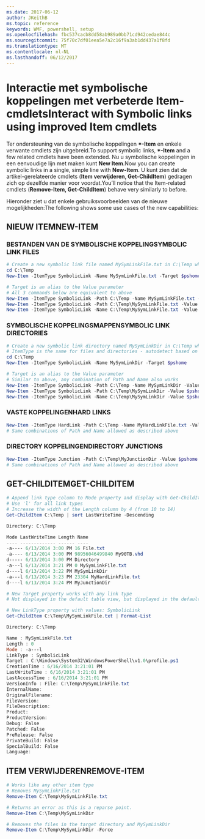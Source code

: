 ```yaml
---
ms.date: 2017-06-12
author: JKeithB
ms.topic: reference
keywords: WMF, powershell, setup
ms.openlocfilehash: fbc537cacb8dd58ab989a0bb71cd942cedae844c
ms.sourcegitcommit: 75f70c7df01eea5e7a2c16f9a3ab1dd437a1f8fd
ms.translationtype: MT
ms.contentlocale: nl-NL
ms.lasthandoff: 06/12/2017
---
```

# <a name="interact-with-symbolic-links-using-improved-item-cmdlets"></a><span data-ttu-id="3c246-102">Interactie met symbolische koppelingen met verbeterde Item-cmdlets</span><span class="sxs-lookup"><span data-stu-id="3c246-102">Interact with Symbolic links using improved Item cmdlets</span></span>

<span data-ttu-id="3c246-103">Ter ondersteuning van de symbolische koppelingen  **\*-Item** en enkele verwante cmdlets zijn uitgebreid.</span><span class="sxs-lookup"><span data-stu-id="3c246-103">To support symbolic links, **\*-Item** and a few related cmdlets have been extended.</span></span> <span data-ttu-id="3c246-104">Nu u symbolische koppelingen in een eenvoudige lijn met maken kunt **New Item**.</span><span class="sxs-lookup"><span data-stu-id="3c246-104">Now you can create symbolic links in a single, simple line with **New-Item**.</span></span> <span data-ttu-id="3c246-105">U kunt zien dat de artikel-gerelateerde cmdlets (**Item verwijderen, Get-ChildItem**) gedragen zich op dezelfde manier voor voordat.</span><span class="sxs-lookup"><span data-stu-id="3c246-105">You’ll notice that the Item-related cmdlets (**Remove-Item, Get-ChildItem**) behave very similarly to before.</span></span>

<span data-ttu-id="3c246-106">Hieronder ziet u dat enkele gebruiksvoorbeelden van de nieuwe mogelijkheden:</span><span class="sxs-lookup"><span data-stu-id="3c246-106">The following shows some use cases of the new capabilities:</span></span>

## <a name="new-item"></a><span data-ttu-id="3c246-107">NIEUW ITEM</span><span class="sxs-lookup"><span data-stu-id="3c246-107">NEW-ITEM</span></span>

### <a name="symbolic-link-files"></a><span data-ttu-id="3c246-108">BESTANDEN VAN DE SYMBOLISCHE KOPPELING</span><span class="sxs-lookup"><span data-stu-id="3c246-108">SYMBOLIC LINK FILES</span></span>

```powershell
# Create a new symbolic link file named MySymLinkFile.txt in C:\Temp which links to $pshome\profile.ps1
cd C:\Temp
New-Item -ItemType SymbolicLink -Name MySymLinkFile.txt -Target $pshome\profile.ps1 

# Target is an alias to the Value parameter
# All 3 commands below are equivalent to above
New-Item -ItemType SymbolicLink -Path C:\Temp -Name MySymLinkFile.txt -Value $pshome\profile.ps1
New-Item -ItemType SymbolicLink -Path C:\Temp\MySymLinkFile.txt -Value $pshome\profile.ps1
New-Item -ItemType SymbolicLink -Name C:\Temp\MySymLinkFile.txt -Value $pshome\profile.ps1
```

### <a name="symbolic-link-directories"></a><span data-ttu-id="3c246-109">SYMBOLISCHE KOPPELINGSMAPPEN</span><span class="sxs-lookup"><span data-stu-id="3c246-109">SYMBOLIC LINK DIRECTORIES</span></span>

```powershell
# Create a new symbolic link directory named MySymLinkDir in C:\Temp which links to the $pshome folder
# ItemType is the same for files and directories - autodetect based on specified target
cd C:\Temp
New-Item -ItemType SymbolicLink -Name MySymLinkDir -Target $pshome 

# Target is an alias to the Value parameter
# Similar to above, any combination of Path and Name also works
New-Item -ItemType SymbolicLink -Path C:\Temp -Name MySymLinkDir -Value $pshome
New-Item -ItemType SymbolicLink -Path C:\Temp\MySymLinkDir -Value $pshome
New-Item -ItemType SymbolicLink -Name C:\Temp\MySymLinkDir -Value $pshome
```

### <a name="hard-links"></a><span data-ttu-id="3c246-110">VASTE KOPPELINGEN</span><span class="sxs-lookup"><span data-stu-id="3c246-110">HARD LINKS</span></span>

```powershell
New-Item -ItemType HardLink -Path C:\Temp -Name MyHardLinkFile.txt -Value $pshome\profile.ps1
# Same combinations of Path and Name allowed as described above
```

### <a name="directory-junctions"></a><span data-ttu-id="3c246-111">DIRECTORY KOPPELINGEN</span><span class="sxs-lookup"><span data-stu-id="3c246-111">DIRECTORY JUNCTIONS</span></span>

```powershell
New-Item -ItemType Junction -Path C:\Temp\MyJunctionDir -Value $pshome
# Same combinations of Path and Name allowed as described above
```

## <a name="get-childitem"></a><span data-ttu-id="3c246-112">GET-CHILDITEM</span><span class="sxs-lookup"><span data-stu-id="3c246-112">GET-CHILDITEM</span></span>

```powershell
# Append link type column to Mode property and display with Get-ChildItem
# Use 'l' for all link types
# Increase the width of the Length column by 4 (from 10 to 14)
Get-ChildItem C:\Temp | sort LastWriteTime -Descending

Directory: C:\Temp

Mode LastWriteTime Length Name
---- ------------- ------ ----
-a---- 6/13/2014 3:00 PM 16 File.txt
-a---- 6/13/2014 3:00 PM 98956046499840 My90TB.vhd
d----- 6/13/2014 3:00 PM Directory
-a---l 6/13/2014 3:21 PM 0 MySymLinkFile.txt
d----l 6/13/2014 3:22 PM MySymLinkDir
-a---l 6/13/2014 3:23 PM 23304 MyHardLinkFile.txt
d----l 6/13/2014 3:24 PM MyJunctionDir

# New Target property works with any link type
# Not displayed in the default table view, but displayed in the default list view

# New LinkType property with values: SymbolicLink
Get-ChildItem C:\Temp\MySymLinkFile.txt | Format-List

Directory: C:\Temp

Name : MySymLinkFile.txt
Length : 0
Mode : -a---l
LinkType : SymbolicLink
Target : C:\Windows\System32\WindowsPowerShell\v1.0\profile.ps1
CreationTime : 6/16/2014 3:21:01 PM
LastWriteTime : 6/16/2014 3:21:01 PM
LastAccessTime : 6/16/2014 3:21:01 PM
VersionInfo : File: C:\Temp\MySymLinkFile.txt
InternalName:
OriginalFilename:
FileVersion:
FileDescription:
Product:
ProductVersion:
Debug: False
Patched: False
PreRelease: False
PrivateBuild: False
SpecialBuild: False
Language:
```

## <a name="remove-item"></a><span data-ttu-id="3c246-113">ITEM VERWIJDEREN</span><span class="sxs-lookup"><span data-stu-id="3c246-113">REMOVE-ITEM</span></span>

```powershell
# Works like any other item type
# Removes MySymLinkFile.txt
Remove-Item C:\Temp\MySymLinkFile.txt

# Returns an error as this is a reparse point.
Remove-Item C:\Temp\MySymLinkDir

# Removes the files in the target directory and MySymLinkDir
Remove-Item C:\Temp\MySymLinkDir -Force
```

